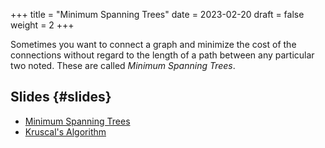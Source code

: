 +++
title = "Minimum Spanning Trees"
date = 2023-02-20
draft = false
weight = 2
+++

Sometimes you want to connect a graph and minimize the cost of the connections without regard to the length of a path
between any particular two noted.  These are called _Minimum Spanning Trees_.


## Slides {#slides}

-   [Minimum Spanning Trees](/slides/minimum-spanning-trees.pdf)
-   [Kruscal's Algorithm](/slides/kruscals-algorithm.pdf)
